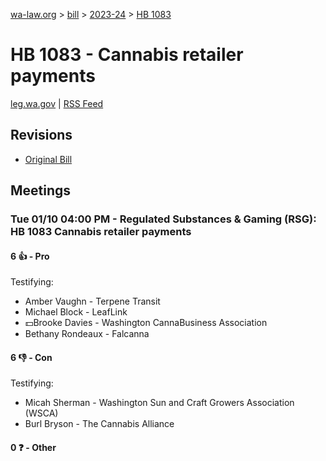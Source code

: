 [wa-law.org](/) > [bill](/bill/) > [2023-24](/bill/2023-24/) > [HB 1083](/bill/2023-24/hb/1083/)

# HB 1083 - Cannabis retailer payments
[leg.wa.gov](https://app.leg.wa.gov/billsummary?BillNumber=1083&Year=2023&Initiative=false) | [RSS Feed](./rss.xml)

## Revisions
* [Original Bill](1/)

## Meetings
### Tue 01/10 04:00 PM - Regulated Substances & Gaming (RSG): HB 1083 Cannabis retailer payments
#### 6 👍 - Pro
Testifying:
* Amber Vaughn - Terpene Transit
* Michael Block - LeafLink
* 💵Brooke Davies - Washington CannaBusiness Association
* Bethany Rondeaux - Falcanna

#### 6 👎 - Con
Testifying:
* Micah Sherman - Washington Sun and Craft Growers Association (WSCA)
* Burl Bryson - The Cannabis Alliance

#### 0 ❓ - Other
